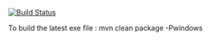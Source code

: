 [![Build Status](https://travis-ci.org/tyrcho/dict.svg?branch=master)](https://travis-ci.org/tyrcho/dict)

To build the latest exe file :
    mvn clean package -Pwindows
